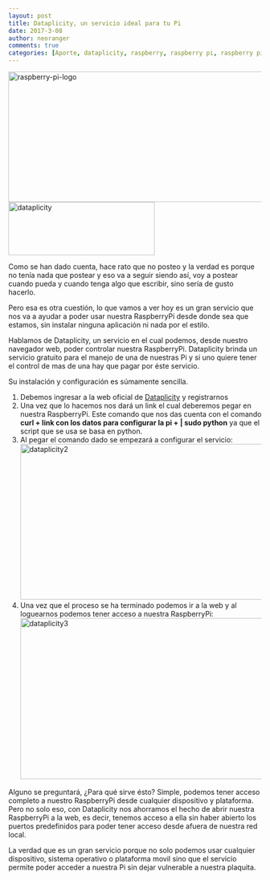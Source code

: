 ```yaml
---
layout: post
title: Dataplicity, un servicio ideal para tu Pi
date: 2017-3-08
author: neoranger
comments: true
categories: [Aporte, dataplicity, raspberry, raspberry pi, raspberry pi 2, raspberry remote control, RaspberryPi, raspberrypi2, raspbian, remote control]
---
```

<img class="  wp-image-2723 aligncenter" src="https://blogneositelinux.files.wordpress.com/2016/10/raspberry-pi-logo.jpg" alt="raspberry-pi-logo" width="520" height="260" />

<img class="  wp-image-4182 aligncenter" src="https://blogneositelinux.files.wordpress.com/2017/03/dataplicity.png" alt="dataplicity" width="291" height="106" />

Como se han dado cuenta, hace rato que no posteo y la verdad es porque no tenía nada que postear y eso va a seguir siendo así, voy a postear cuando pueda y cuando tenga algo que escribir, sino sería de gusto hacerlo.

Pero esa es otra cuestión, lo que vamos a ver hoy es un gran servicio que nos va a ayudar a poder usar nuestra RaspberryPi desde donde sea que estamos, sin instalar ninguna aplicación ni nada por el estilo.

Hablamos de Dataplicity, un servicio en el cual podemos, desde nuestro navegador web, poder controlar nuestra RaspberryPi.
Dataplicity brinda un servicio gratuito para el manejo de una de nuestras Pi y si uno quiere tener el control de mas de una hay que pagar por éste servicio.

<!--more-->

Su instalación y configuración es súmamente sencilla.

<ol>
    <li>Debemos ingresar a la web oficial de <a href="http://www.dataplicity.com">Dataplicity</a> y registrarnos</li>
    <li>Una vez que lo hacemos nos dará un link el cual deberemos pegar en nuestra RaspberryPi. Este comando que nos das cuenta con el comando <strong>curl + link con los datos para configurar la pi + | sudo python</strong> ya que el script que se usa se basa en python.</li>
    <li>Al pegar el comando dado se empezará a configurar el servicio:
<img class=" size-full wp-image-4186 aligncenter" src="https://blogneositelinux.files.wordpress.com/2017/03/dataplicity2.png" alt="dataplicity2" width="901" height="310" /></li>
    <li>Una vez que el proceso se ha terminado podemos ir a la web y al loguearnos podemos tener acceso a nuestra RaspberryPi:
<img class=" size-full wp-image-4190 aligncenter" src="https://blogneositelinux.files.wordpress.com/2017/03/dataplicity3.png" alt="dataplicity3" width="1152" height="321" /></li>
</ol>

Alguno se preguntará, ¿Para qué sirve ésto? Simple, podemos tener acceso completo a nuestro RaspberryPi desde cualquier dispositivo y plataforma.
Pero no solo eso, con Dataplicity nos ahorramos el hecho de abrir nuestra RaspberryPi a la web, es decir, tenemos acceso a ella sin haber abierto los puertos predefinidos para poder tener acceso desde afuera de nuestra red local.

La verdad que es un gran servicio porque no solo podemos usar cualquier dispositivo, sistema operativo o plataforma movil sino que el servicio permite poder acceder a nuestra Pi sin dejar vulnerable a nuestra plaquita.
